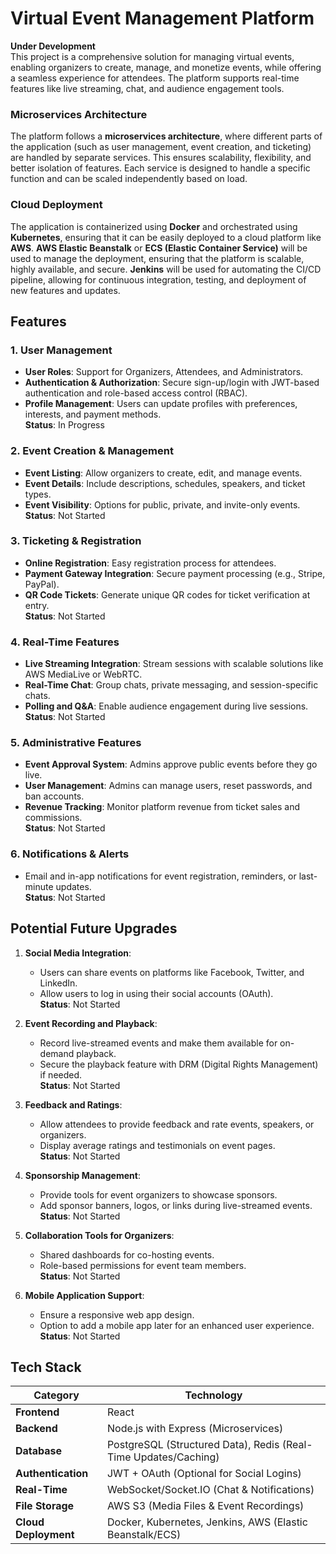 # Virtual Event Management Platform

**Under Development**  
This project is a comprehensive solution for managing virtual events, enabling organizers to create, manage, and monetize events, while offering a seamless experience for attendees. The platform supports real-time features like live streaming, chat, and audience engagement tools.

### **Microservices Architecture**
The platform follows a **microservices architecture**, where different parts of the application (such as user management, event creation, and ticketing) are handled by separate services. This ensures scalability, flexibility, and better isolation of features. Each service is designed to handle a specific function and can be scaled independently based on load.

### **Cloud Deployment**
The application is containerized using **Docker** and orchestrated using **Kubernetes**, ensuring that it can be easily deployed to a cloud platform like **AWS**. **AWS Elastic Beanstalk** or **ECS (Elastic Container Service)** will be used to manage the deployment, ensuring that the platform is scalable, highly available, and secure. **Jenkins** will be used for automating the CI/CD pipeline, allowing for continuous integration, testing, and deployment of new features and updates.

## Features

### 1. User Management  
   - **User Roles**: Support for Organizers, Attendees, and Administrators.  
   - **Authentication & Authorization**: Secure sign-up/login with JWT-based authentication and role-based access control (RBAC).  
   - **Profile Management**: Users can update profiles with preferences, interests, and payment methods.  
   **Status**: In Progress

### 2. Event Creation & Management  
   - **Event Listing**: Allow organizers to create, edit, and manage events.  
   - **Event Details**: Include descriptions, schedules, speakers, and ticket types.  
   - **Event Visibility**: Options for public, private, and invite-only events.  
   **Status**: Not Started

### 3. Ticketing & Registration  
   - **Online Registration**: Easy registration process for attendees.  
   - **Payment Gateway Integration**: Secure payment processing (e.g., Stripe, PayPal).  
   - **QR Code Tickets**: Generate unique QR codes for ticket verification at entry.  
   **Status**: Not Started

### 4. Real-Time Features  
   - **Live Streaming Integration**: Stream sessions with scalable solutions like AWS MediaLive or WebRTC.  
   - **Real-Time Chat**: Group chats, private messaging, and session-specific chats.  
   - **Polling and Q&A**: Enable audience engagement during live sessions.  
   **Status**: Not Started

### 5. Administrative Features  
   - **Event Approval System**: Admins approve public events before they go live.  
   - **User Management**: Admins can manage users, reset passwords, and ban accounts.  
   - **Revenue Tracking**: Monitor platform revenue from ticket sales and commissions.  
   **Status**: Not Started

### 6. Notifications & Alerts  
   - Email and in-app notifications for event registration, reminders, or last-minute updates.  
   **Status**: Not Started

## Potential Future Upgrades

1. **Social Media Integration**:  
   - Users can share events on platforms like Facebook, Twitter, and LinkedIn.  
   - Allow users to log in using their social accounts (OAuth).  
   **Status**: Not Started

2. **Event Recording and Playback**:  
   - Record live-streamed events and make them available for on-demand playback.  
   - Secure the playback feature with DRM (Digital Rights Management) if needed.  
   **Status**: Not Started

3. **Feedback and Ratings**:  
   - Allow attendees to provide feedback and rate events, speakers, or organizers.  
   - Display average ratings and testimonials on event pages.  
   **Status**: Not Started

4. **Sponsorship Management**:  
   - Provide tools for event organizers to showcase sponsors.  
   - Add sponsor banners, logos, or links during live-streamed events.  
   **Status**: Not Started

5. **Collaboration Tools for Organizers**:  
   - Shared dashboards for co-hosting events.  
   - Role-based permissions for event team members.  
   **Status**: Not Started

6. **Mobile Application Support**:  
   - Ensure a responsive web app design.  
   - Option to add a mobile app later for an enhanced user experience.  
   **Status**: Not Started

## Tech Stack

| **Category**            | **Technology**                          |
|-------------------------|-----------------------------------------|
| **Frontend**            | React                                   |
| **Backend**             | Node.js with Express (Microservices)    |
| **Database**            | PostgreSQL (Structured Data), Redis (Real-Time Updates/Caching) |
| **Authentication**      | JWT + OAuth (Optional for Social Logins)|
| **Real-Time**           | WebSocket/Socket.IO (Chat & Notifications) |
| **File Storage**        | AWS S3 (Media Files & Event Recordings) |
| **Cloud Deployment**    | Docker, Kubernetes, Jenkins, AWS (Elastic Beanstalk/ECS) |
